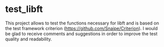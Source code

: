# test_libft
This project allows to test the functions necessary for libft and is based on the test framework criterion (https://github.com/Snaipe/Criterion). I would be glad to receive comments and suggestions in order to improve the test quality and readability.

